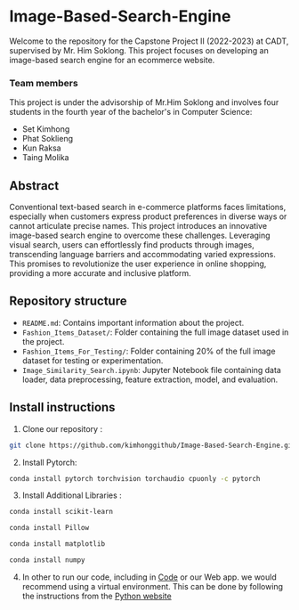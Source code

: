 # Image-Based-Search-Engine
Welcome to the repository for the Capstone Project II (2022-2023) at CADT, supervised by Mr. Him Soklong. This project focuses on developing an image-based search engine for an ecommerce website.

### Team members
This project is under the advisorship of Mr.Him Soklong and involves four students in the fourth year of the bachelor's in Computer Science:
- Set Kimhong
- Phat Soklieng
- Kun Raksa
- Taing Molika
  
## Abstract
Conventional text-based search in e-commerce platforms faces limitations, especially when customers express product preferences in diverse ways or cannot articulate precise names. This project introduces an innovative image-based search engine to overcome these challenges. Leveraging visual search, users can effortlessly find products through images, transcending language barriers and accommodating varied expressions. This promises to revolutionize the user experience in online shopping, providing a more accurate and inclusive platform.

## Repository structure
- `README.md`: Contains important information about the project.
- `Fashion_Items_Dataset/`: Folder containing the full image dataset used in the project.
- `Fashion_Items_For_Testing/`: Folder containing 20% of the full image dataset for testing or experimentation.
- `Image_Similarity_Search.ipynb`: Jupyter Notebook file containing data loader, data preprocessing, feature extraction, model, and evaluation.

## Install instructions
1. Clone our repository :
```sh
git clone https://github.com/kimhonggithub/Image-Based-Search-Engine.git
```
2. Install Pytorch:
```sh
conda install pytorch torchvision torchaudio cpuonly -c pytorch
```
3. Install Additional Libraries :
```sh
conda install scikit-learn
```
```sh
conda install Pillow
```
```sh
conda install matplotlib
```
```sh
conda install numpy
```
4. In other to run our code, including in [Code](Code) or our Web app. we would recommend using a virtual environment. This can be done by following the instructions from the [Python website](https://packaging.python.org/en/latest/guides/installing-using-pip-and-virtual-environments/)
